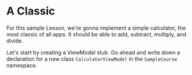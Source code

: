 # A Classic

For this sample Lesson, we're gonna implement a simple calculator, the most classic of all apps.
It should be able to add, subtract, multiply, and divide.

Let's start by creating a ViewModel stub. Go ahead and write down a declaration for a new class `CalculatorViewModel`
in the `SampleCourse` namespace.